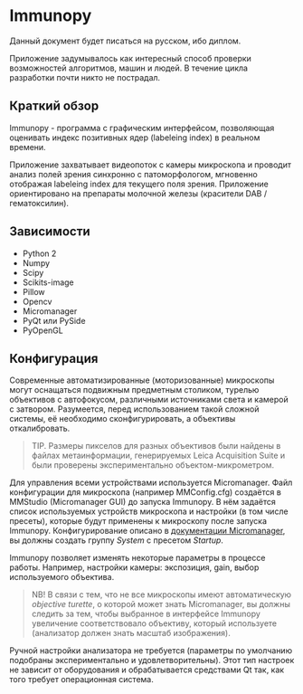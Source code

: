 # Immunopy #

Данный документ будет писаться на русском, ибо диплом.

Приложение задумывалось как интересный способ проверки возможностей алгоритмов, машин и людей. В течение цикла разработки почти никто не пострадал.

## Краткий обзор ##
Immunopy - программа с графическим интерфейсом, позволяющая оценивать индекс позитивных ядер (labeleing index) в реальном времени.

Приложение захватывает видеопоток с камеры микроскопа и проводит анализ полей зрения синхронно с патоморфологом, мгновенно отображая labeleing index для текущего поля зрения. Приложение ориентировано на препараты молочной железы (красители DAB / гематоксилин).

## Зависимости ##

* Python 2
* Numpy
* Scipy
* Scikits-image
* Pillow
* Opencv
* Micromanager
* PyQt или PySide
* PyOpenGL

## Конфигурация ##

Современные автоматизированные (моторизованные) микроскопы могут оснащаться подвижным предметным столиком, турелью объективов с автофокусом, различными источниками света и камерой с затвором. Разумеется, перед использованием такой сложной системы, её необходимо сконфигурировать, а объективы откалибровать.

> TIP. Размеры пикселов для разных объективов были найдены в файлах метаинформации, генерируемых Leica Acquisition Suite и были проверены экспериментально объектом-микрометром.

Для управления всеми устройствами используется Micromanager. Файл конфигурации для микроскопа (например MMConfig.cfg) создаётся в MMStudio (Micromanager GUI) до запуска Immunopy. В нём задаётся список используемых устройств микроскопа и настройки (в том числе пресеты), которые будут применены к микроскопу после запуска Immunopy. Конфигурирование описано в [документации Miсromanager](https://micro-manager.org/wiki/Micro-Manager_Configuration_Guide), вы должны создать группу *System* с пресетом *Startup*.

Immunopy позволяет изменять некоторые параметры в процессе работы. Например, настройки камеры: экспозиция, gain, выбор используемого объектива.

> NB! В связи с тем, что не все микроскопы имеют автоматическую *objective turette*, о которой может знать Micromanager, вы должны следить за тем, чтобы выбранное в интерфейсе Immunopy увеличение соответствовало объективу, который используете (анализатор должен знать масштаб изображения).

Ручной настройки анализатора не требуется (параметры по умолчанию подобраны экспериментально и удовлетворительны). Этот тип настроек не зависит от оборудования и обрабатывается средствами Qt так, как того требует операционная система.
